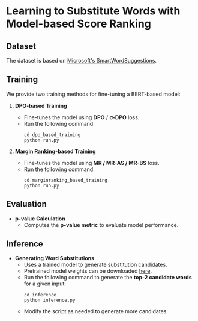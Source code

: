 # **Learning to Substitute Words with Model-based Score Ranking**  

## **Dataset**  
The dataset is based on [Microsoft's SmartWordSuggestions](https://github.com/microsoft/SmartWordSuggestions).  

## **Training**  
We provide two training methods for fine-tuning a BERT-based model:  

1. **DPO-based Training**  
   - Fine-tunes the model using **DPO** / **σ-DPO** loss.  
   - Run the following command:  
     ```
     cd dpo_based_training
     python run.py
     ```  

2. **Margin Ranking-based Training**  
   - Fine-tunes the model using **MR / MR-AS / MR-BS** loss.  
   - Run the following command:  
     ```
     cd marginranking_based_training
     python run.py
     ```  

## **Evaluation**  
- **p-value Calculation**  
  - Computes the **p-value metric** to evaluate model performance.  

## **Inference**  
- **Generating Word Substitutions**  
  - Uses a trained model to generate substitution candidates.  
  - Pretrained model weights can be downloaded [here](https://drive.google.com/file/d/1wzsqwfac9S25dEqu9xxJlRIvQleoAEKo/view?usp=sharing).  
  - Run the following command to generate the **top-2 candidate words** for a given input:  
    ```
    cd inference
    python inference.py
    ```  
  - Modify the script as needed to generate more candidates.  